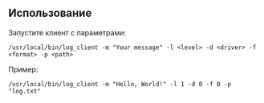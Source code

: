 ## Использование
Запустите клиент с параметрами:
```
/usr/local/bin/log_client -m "Your message" -l <level> -d <driver> -f <format> -p <path>
```
Пример:
```
/usr/local/bin/log_client -m "Hello, World!" -l 1 -d 0 -f 0 -p "log.txt"


